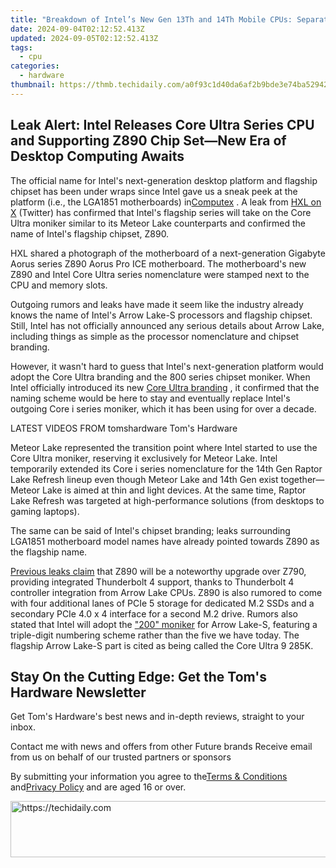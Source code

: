 ```yaml
---
title: "Breakdown of Intel’s New Gen 13Th and 14Th Mobile CPUs: Separate Issues From Known Desktop Chip Glitches"
date: 2024-09-04T02:12:52.413Z
updated: 2024-09-05T02:12:52.413Z
tags:
  - cpu
categories:
  - hardware
thumbnail: https://thmb.techidaily.com/a0f93c1d40da6af2b9bde3e74ba5294285ae770778758b00dbab648f390ba250.jpg
---
```


## Leak Alert: Intel Releases Core Ultra Series CPU and Supporting Z890 Chip Set—New Era of Desktop Computing Awaits

The official name for Intel's next-generation desktop platform and flagship chipset has been under wraps since Intel gave us a sneak peek at the platform (i.e., the LGA1851 motherboards) in[Computex](https://www.tomshardware.com/tag/computex) . A leak from [HXL on X](https://x.com/9550pro/status/1815326634129686549) (Twitter) has confirmed that Intel's flagship series will take on the Core Ultra moniker similar to its Meteor Lake counterparts and confirmed the name of Intel's flagship chipset, Z890.

 HXL shared a photograph of the motherboard of a next-generation Gigabyte Aorus series Z890 Aorus Pro ICE motherboard. The motherboard's new Z890 and Intel Core Ultra series nomenclature were stamped next to the CPU and memory slots.

 Outgoing rumors and leaks have made it seem like the industry already knows the name of Intel's Arrow Lake-S processors and flagship chipset. Still, Intel has not officially announced any serious details about Arrow Lake, including things as simple as the processor nomenclature and chipset branding.

 However, it wasn't hard to guess that Intel's next-generation platform would adopt the Core Ultra branding and the 800 series chipset moniker. When Intel officially introduced its new [Core Ultra branding](https://www.tomshardware.com/news/intels-new-core-ultra-branding-drops-the-i-looks-like-amds-ryzen) , it confirmed that the naming scheme would be here to stay and eventually replace Intel's outgoing Core i series moniker, which it has been using for over a decade.

 LATEST VIDEOS FROM tomshardware Tom's Hardware

 Meteor Lake represented the transition point where Intel started to use the Core Ultra moniker, reserving it exclusively for Meteor Lake. Intel temporarily extended its Core i series nomenclature for the 14th Gen Raptor Lake Refresh lineup even though Meteor Lake and 14th Gen exist together—Meteor Lake is aimed at thin and light devices. At the same time, Raptor Lake Refresh was targeted at high-performance solutions (from desktops to gaming laptops).

 The same can be said of Intel's chipset branding; leaks surrounding LGA1851 motherboard model names have already pointed towards Z890 as the flagship name.

[Previous leaks claim](https://www.tomshardware.com/pc-components/cpus/leaked-intel-arrow-lake-chipset-diagram-show-more-pcie-lanes-no-support-for-ddr4-new-chipset-boasts-two-m2-ssd-ports-connected-directly-to-cpu) that Z890 will be a noteworthy upgrade over Z790, providing integrated Thunderbolt 4 support, thanks to Thunderbolt 4 controller integration from Arrow Lake CPUs. Z890 is also rumored to come with four additional lanes of PCIe 5 storage for dedicated M.2 SSDs and a secondary PCIe 4.0 x 4 interface for a second M.2 drive. Rumors also stated that Intel will adopt the ["200" moniker](https://www.tomshardware.com/pc-components/cpus/intels-next-gen-desktop-cpus-have-leaked-arrow-lake-core-ultra-200-series-share-similar-core-counts-with-raptor-lake-refresh) for Arrow Lake-S, featuring a triple-digit numbering scheme rather than the five we have today. The flagship Arrow Lake-S part is cited as being called the Core Ultra 9 285K.

## Stay On the Cutting Edge: Get the Tom's Hardware Newsletter

 Get Tom's Hardware's best news and in-depth reviews, straight to your inbox.

 Contact me with news and offers from other Future brands  Receive email from us on behalf of our trusted partners or sponsors

 By submitting your information you agree to the[Terms & Conditions](https://futureplc.com/terms-conditions/) and[Privacy Policy](https://futureplc.com/privacy-policy/) and are aged 16 or over.


<ins class="adsbygoogle"
     style="display:block"
     data-ad-format="autorelaxed"
     data-ad-client="ca-pub-7571918770474297"
     data-ad-slot="1223367746"></ins>



<ins class="adsbygoogle"
     style="display:block"
     data-ad-client="ca-pub-7571918770474297"
     data-ad-slot="8358498916"
     data-ad-format="auto"
     data-full-width-responsive="true"></ins>



<!-- affiliate ads begin -->
<a href="https://aligracehair.sjv.io/c/5597632/2006960/19272" target="_top" id="2006960">
  <img src="//a.impactradius-go.com/display-ad/19272-2006960" border="0" alt="https://techidaily.com" width="728" height="90"/>
</a>
<img height="0" width="0" src="https://aligracehair.sjv.io/i/5597632/2006960/19272" style="position:absolute;visibility:hidden;" border="0" />
<!-- affiliate ads end -->